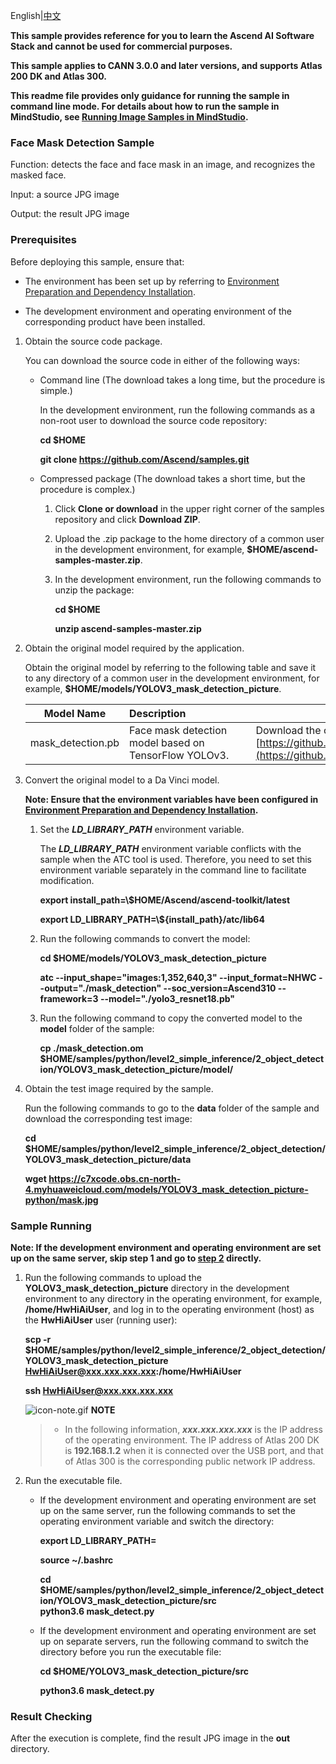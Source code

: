 English|[中文](README_CN.md)

**This sample provides reference for you to learn the Ascend AI Software Stack and cannot be used for commercial purposes.**

**This sample applies to CANN 3.0.0 and later versions, and supports Atlas 200 DK and Atlas 300.**

**This readme file provides only guidance for running the sample in command line mode. For details about how to run the sample in MindStudio, see [Running Image Samples in MindStudio](https://github.com/Ascend/samples/wikis/Mindstudio%E8%BF%90%E8%A1%8C%E5%9B%BE%E7%89%87%E6%A0%B7%E4%BE%8B?sort_id=3164874).**

### Face Mask Detection Sample

Function: detects the face and face mask in an image, and recognizes the masked face.

Input: a source JPG image

Output: the result JPG image     

### Prerequisites

Before deploying this sample, ensure that:

- The environment has been set up by referring to [Environment Preparation and Dependency Installation](../../../environment).

- The development environment and operating environment of the corresponding product have been installed.

1. Obtain the source code package.

   You can download the source code in either of the following ways:

    - Command line (The download takes a long time, but the procedure is simple.)

        In the development environment, run the following commands as a non-root user to download the source code repository:

       **cd $HOME**

       **git clone https://github.com/Ascend/samples.git**

    - Compressed package (The download takes a short time, but the procedure is complex.)

        1. Click **Clone or download** in the upper right corner of the samples repository and click **Download ZIP**.

        2. Upload the .zip package to the home directory of a common user in the development environment, for example, **$HOME/ascend-samples-master.zip**.

        3. In the development environment, run the following commands to unzip the package:

            **cd $HOME**

            **unzip ascend-samples-master.zip**         

2. Obtain the original model required by the application.

    Obtain the original model by referring to the following table and save it to any directory of a common user in the development environment, for example, **$HOME/models/YOLOV3_mask_detection_picture**.

    | **Model Name**    | **Description**&emsp;&emsp;&emsp;&emsp;&emsp;&emsp; | **How to Obtain**                        |
    | ----------------- | ---------------------------------------- | ---------------------------------------- |
    | mask_detection.pb | Face mask detection model based on TensorFlow YOLOv3. | Download the original model by referring to the **README.md** file in [https://github.com/Ascend/modelzoo/tree/master/contrib/TensorFlow/Research/cv/yolov3_resnet18/ATC_yolo3_resnet18_tf_AE](https://github.com/Ascend/modelzoo/tree/master/contrib/TensorFlow/Research/cv/yolov3_resnet18/ATC_yolo3_resnet18_tf_AE). |

3. Convert the original model to a Da Vinci model.

    **Note: Ensure that the environment variables have been configured in [Environment Preparation and Dependency Installation](../../../environment).**

    1. Set the ***LD_LIBRARY_PATH*** environment variable.

        The ***LD_LIBRARY_PATH*** environment variable conflicts with the sample when the ATC tool is used. Therefore, you need to set this environment variable separately in the command line to facilitate modification.

        **export install_path=\\$HOME/Ascend/ascend-toolkit/latest**

        **export LD_LIBRARY_PATH=\\${install_path}/atc/lib64**  

    2. Run the following commands to convert the model:

        **cd $HOME/models/YOLOV3_mask_detection_picture**  

        **atc --input_shape="images:1,352,640,3" --input_format=NHWC --output="./mask_detection" --soc_version=Ascend310 --framework=3 --model="./yolo3_resnet18.pb"**

    3. Run the following command to copy the converted model to the **model** folder of the sample:

        **cp ./mask_detection.om $HOME/samples/python/level2_simple_inference/2_object_detection/YOLOV3_mask_detection_picture/model/**

4. Obtain the test image required by the sample.

    Run the following commands to go to the **data** folder of the sample and download the corresponding test image:

    **cd $HOME/samples/python/level2_simple_inference/2_object_detection/YOLOV3_mask_detection_picture/data**

    **wget https://c7xcode.obs.cn-north-4.myhuaweicloud.com/models/YOLOV3_mask_detection_picture-python/mask.jpg**


### Sample Running

**Note: If the development environment and operating environment are set up on the same server, skip step 1 and go to [step 2](#step_2) directly.**   

1. Run the following commands to upload the **YOLOV3_mask_detection_picture** directory in the development environment to any directory in the operating environment, for example, **/home/HwHiAiUser**, and log in to the operating environment (host) as the **HwHiAiUser** user (running user):

    **scp -r $HOME/samples/python/level2_simple_inference/2_object_detection/YOLOV3_mask_detection_picture HwHiAiUser@xxx.xxx.xxx.xxx:/home/HwHiAiUser**

    **ssh HwHiAiUser@xxx.xxx.xxx.xxx**    

    ![](https://images.gitee.com/uploads/images/2020/1106/160652_6146f6a4_5395865.gif "icon-note.gif") **NOTE**  
    > - In the following information, ***xxx.xxx.xxx.xxx*** is the IP address of the operating environment. The IP address of Atlas 200 DK is **192.168.1.2** when it is connected over the USB port, and that of Atlas 300 is the corresponding public network IP address.

2. <a name="step_2"></a>Run the executable file.

    - If the development environment and operating environment are set up on the same server, run the following commands to set the operating environment variable and switch the directory:

      **export LD_LIBRARY_PATH=**

      **source ~/.bashrc**

      **cd $HOME/samples/python/level2_simple_inference/2_object_detection/YOLOV3_mask_detection_picture/src**     
      **python3.6 mask_detect.py**

    - If the development environment and operating environment are set up on separate servers, run the following command to switch the directory before you run the executable file:

      **cd $HOME/YOLOV3_mask_detection_picture/src**

      **python3.6 mask_detect.py** 
      ​       

### Result Checking

After the execution is complete, find the result JPG image in the **out** directory.
